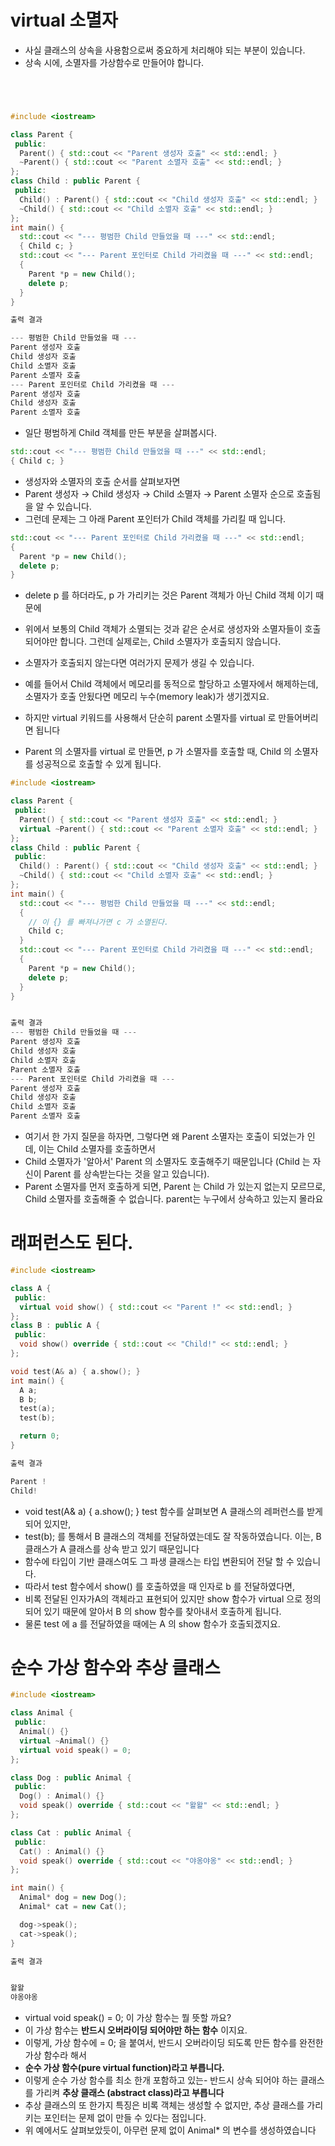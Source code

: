 # virtual 소멸자
  * 사실 클래스의 상속을 사용함으로써 중요하게 처리해야 되는 부분이 있습니다.
  * 상속 시에, 소멸자를 가상함수로 만들어야 합니다.

```C++




#include <iostream>

class Parent {
 public:
  Parent() { std::cout << "Parent 생성자 호출" << std::endl; }
  ~Parent() { std::cout << "Parent 소멸자 호출" << std::endl; }
};
class Child : public Parent {
 public:
  Child() : Parent() { std::cout << "Child 생성자 호출" << std::endl; }
  ~Child() { std::cout << "Child 소멸자 호출" << std::endl; }
};
int main() {
  std::cout << "--- 평범한 Child 만들었을 때 ---" << std::endl;
  { Child c; }
  std::cout << "--- Parent 포인터로 Child 가리켰을 때 ---" << std::endl;
  {
    Parent *p = new Child();
    delete p;
  }
}

출력 결과

--- 평범한 Child 만들었을 때 ---
Parent 생성자 호출
Child 생성자 호출
Child 소멸자 호출
Parent 소멸자 호출
--- Parent 포인터로 Child 가리켰을 때 ---
Parent 생성자 호출
Child 생성자 호출
Parent 소멸자 호출

```
  * 일단 평범하게 Child 객체를 만든 부분을 살펴봅시다.




```C++
std::cout << "--- 평범한 Child 만들었을 때 ---" << std::endl;
{ Child c; }
```
  * 생성자와 소멸자의 호출 순서를 살펴보자면
  * Parent 생성자 → Child 생성자 → Child 소멸자 → Parent 소멸자 순으로 호출됨을 알 수 있습니다.
  * 그런데 문제는 그 아래 Parent 포인터가 Child 객체를 가리킬 때 입니다.

```C++
std::cout << "--- Parent 포인터로 Child 가리켰을 때 ---" << std::endl;
{
  Parent *p = new Child();
  delete p;
}
```
  * delete p 를 하더라도, p 가 가리키는 것은 Parent 객체가 아닌 Child 객체 이기 때문에
  * 위에서 보통의 Child 객체가 소멸되는 것과 같은 순서로 생성자와 소멸자들이 호출되어야만 합니다. 그런데 실제로는, Child 소멸자가 호출되지 않습니다.
  * 소멸자가 호출되지 않는다면 여러가지 문제가 생길 수 있습니다.
  * 예를 들어서 Child 객체에서 메모리를 동적으로 할당하고 소멸자에서 해제하는데, 소멸자가 호출 안됬다면 메모리 누수(memory leak)가 생기겠지요.

  * 하지만 virtual 키워드를 사용해서 단순히 parent 소멸자를 virtual 로 만들어버리면 됩니다
  * Parent 의 소멸자를 virtual 로 만들면, p 가 소멸자를 호출할 때, Child 의 소멸자를 성공적으로 호출할 수 있게 됩니다.

```C++
#include <iostream>

class Parent {
 public:
  Parent() { std::cout << "Parent 생성자 호출" << std::endl; }
  virtual ~Parent() { std::cout << "Parent 소멸자 호출" << std::endl; }
};
class Child : public Parent {
 public:
  Child() : Parent() { std::cout << "Child 생성자 호출" << std::endl; }
  ~Child() { std::cout << "Child 소멸자 호출" << std::endl; }
};
int main() {
  std::cout << "--- 평범한 Child 만들었을 때 ---" << std::endl;
  { 
    // 이 {} 를 빠져나가면 c 가 소멸된다.
    Child c; 
  }
  std::cout << "--- Parent 포인터로 Child 가리켰을 때 ---" << std::endl;
  {
    Parent *p = new Child();
    delete p;
  }
}


출력 결과
--- 평범한 Child 만들었을 때 ---
Parent 생성자 호출
Child 생성자 호출
Child 소멸자 호출
Parent 소멸자 호출
--- Parent 포인터로 Child 가리켰을 때 ---
Parent 생성자 호출
Child 생성자 호출
Child 소멸자 호출
Parent 소멸자 호출
```
 
 *  여기서 한 가지 질문을 하자면, 그렇다면 왜 Parent 소멸자는 호출이 되었는가 인데, 이는 Child 소멸자를 호출하면서
 *  Child 소멸자가 '알아서' Parent 의 소멸자도 호출해주기 때문입니다 (Child 는 자신이 Parent 를 상속받는다는 것을 알고 있습니다).
 * Parent 소멸자를 먼저 호출하게 되면, Parent 는 Child 가 있는지 없는지 모르므로, Child 소멸자를 호출해줄 수 없습니다. parent는 누구에서 상속하고 있는지 몰라요


# 래퍼런스도 된다.

```C++
#include <iostream>

class A {
 public:
  virtual void show() { std::cout << "Parent !" << std::endl; }
};
class B : public A {
 public:
  void show() override { std::cout << "Child!" << std::endl; }
};

void test(A& a) { a.show(); }
int main() {
  A a;
  B b;
  test(a);
  test(b);

  return 0;
}

출력 결과

Parent !
Child!

```
  * void test(A& a) { a.show(); } test 함수를 살펴보면 A 클래스의 레퍼런스를 받게 되어 있지만,
  * test(b); 를 통해서 B 클래스의 객체를 전달하였는데도 잘 작동하였습니다. 이는, B 클래스가 A 클래스를 상속 받고 있기 때문입니다
  * 함수에 타입이 기반 클래스여도 그 파생 클래스는 타입 변환되어 전달 할 수 있습니다.
  * 따라서 test 함수에서 show() 를 호출하였을 때 인자로 b 를 전달하였다면,
  * 비록 전달된 인자가A의 객체라고 표현되어 있지만 show 함수가 virtual 으로 정의되어 있기 때문에 알아서 B 의 show 함수를 찾아내서 호출하게 됩니다.
  * 물론 test 에 a 를 전달하였을 때에는 A 의 show 함수가 호출되겠지요.

# 순수 가상 함수와 추상 클래스

```C++
#include <iostream>

class Animal {
 public:
  Animal() {}
  virtual ~Animal() {}
  virtual void speak() = 0;
};

class Dog : public Animal {
 public:
  Dog() : Animal() {}
  void speak() override { std::cout << "왈왈" << std::endl; }
};

class Cat : public Animal {
 public:
  Cat() : Animal() {}
  void speak() override { std::cout << "야옹야옹" << std::endl; }
};

int main() {
  Animal* dog = new Dog();
  Animal* cat = new Cat();

  dog->speak();
  cat->speak();
}

출력 결과


왈왈
야옹야옹
```
  * virtual void speak() = 0; 이 가상 함수는 뭘 뜻할 까요?
  * 이 가상 함수는 **반드시 오버라이딩 되어야만 하는 함수** 이지요.
  * 이렇게, 가상 함수에 = 0; 을 붙여서, 반드시 오버라이딩 되도록 만든 함수를 완전한 가상 함수라 해서
  * **순수 가상 함수(pure virtual function)라고 부릅니다.**
  * 이렇게 순수 가상 함수를 최소 한개 포함하고 있는- 반드시 상속 되어야 하는 클래스를 가리켜 **추상 클래스 (abstract class)라고 부릅니다**
  * 추상 클래스의 또 한가지 특징은 비록 객체는 생성할 수 없지만, 추상 클래스를 가리키는 포인터는 문제 없이 만들 수 있다는 점입니다.
  * 위 예에서도 살펴보았듯이, 아무런 문제 없이 Animal* 의 변수를 생성하였습니다




